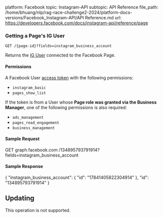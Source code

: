 platform: Facebook
topic: Instagram-API
subtopic: API Reference
file_path: /home/bhuang/nlp/rag-race-challenge2-2024/platform-docs-versions/Facebook_Instagram-API/API Reference.md
url: https://developers.facebook.com/docs/instagram-api/reference/page

### Getting a Page's IG User

`GET /{page-id}?fields=instagram_business_account`

Returns the [IG User](https://developers.facebook.com/docs/instagram-api/reference/ig-user) connected to the Facebook Page.

#### Permissions

A Facebook User [access token](https://developers.facebook.com/docs/instagram-api/overview#authentication) with the following permissions:

* `instagram_basic`
* `pages_show_list`

If the token is from a User whose **Page role was granted via the Business Manager**, one of the following permissions is also required:

* `ads_management`
* `pages_read_engagement`
* `business_management`

#### Sample Request

GET graph.facebook.com
  /134895793791914?fields=instagram\_business\_account

#### Sample Response

{
  "instagram\_business\_account": {
    "id": "17841405822304914"
  },
  "id": "134895793791914"
}

## Updating

This operation is not supported.